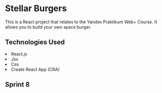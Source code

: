 # Stellar Burgers
This is a React project that relates to the Yandex Praktikum Web+ Course.
It allows you to build your own space burger.
## Technologies Used
<li>React.js</li>
<li>Jsx</li>
<li>Css</li>
<li>Create React App (CRA)</li>

## Sprint 8
